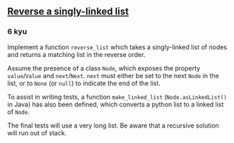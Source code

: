 <h2><a href=https://www.codewars.com/kata/57262ca48565846f33001365/train/python target="_blank">Reverse a singly-linked list</a></h2><h3>6 kyu</h3><p>Implement a function <code>reverse_list</code> which takes a singly-linked list of nodes and returns a matching list in the reverse order.</p><p>Assume the presence of a class <code>Node</code>, which exposes the property <code>value</code>/<code>Value</code> and <code>next</code>/<code>Next</code>. <code>next</code> must either be set to the next <code>Node</code> in the list, or to <code>None</code> (or <code>null</code>) to indicate the end of the list.</p><p>To assist in writing tests, a function <code>make_linked_list</code> (<code>Node.asLinkedList()</code> in Java) has also been defined, which converts a python list to a linked list of <code>Node</code>.</p><p>The final tests will use a very long list. Be aware that a recursive solution will run out of stack.</p>
